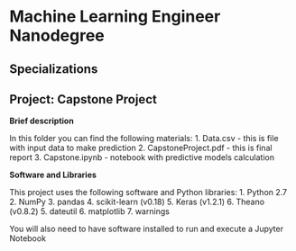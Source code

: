# Machine Learning Engineer Nanodegree
## Specializations
## Project: Capstone Project

**Brief description**

In this folder you can find the following materials:
    1. Data.csv - this is file with input data to make prediction
    2. CapstoneProject.pdf - this is final report
    3. Capstone.ipynb - notebook with predictive models calculation

**Software and Libraries**

This project uses the following software and Python libraries:
    1. Python 2.7
    2. NumPy
    3. pandas
    4. scikit-learn (v0.18)
    5. Keras (v1.2.1)
    6. Theano (v0.8.2)
    5. dateutil
    6. matplotlib
    7. warnings

You will also need to have software installed to run and execute a Jupyter Notebook